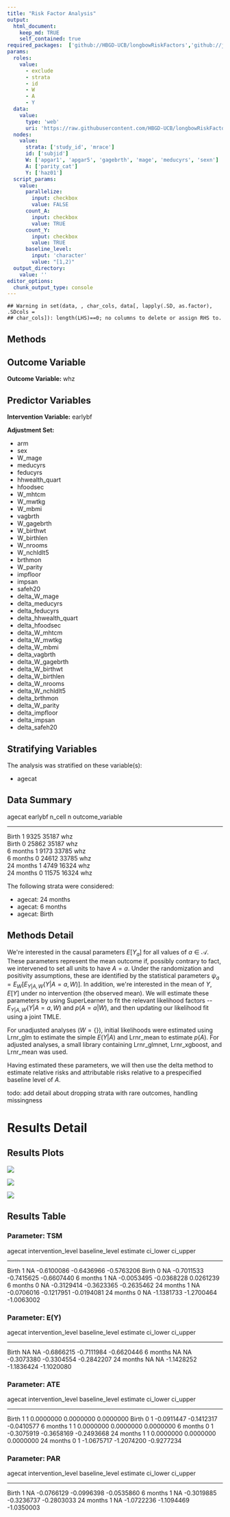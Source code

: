 ```yaml
---
title: "Risk Factor Analysis"
output: 
  html_document:
    keep_md: TRUE
    self_contained: true
required_packages:  ['github://HBGD-UCB/longbowRiskFactors','github://jeremyrcoyle/skimr@vector_types', 'github://tlverse/delayed']
params:
  roles:
    value:
      - exclude
      - strata
      - id
      - W
      - A
      - Y
  data: 
    value: 
      type: 'web'
      uri: 'https://raw.githubusercontent.com/HBGD-UCB/longbowRiskFactors/master/inst/sample_data/birthwt_data.rdata'
  nodes:
    value:
      strata: ['study_id', 'mrace']
      id: ['subjid']
      W: ['apgar1', 'apgar5', 'gagebrth', 'mage', 'meducyrs', 'sexn']
      A: ['parity_cat']
      Y: ['haz01']
  script_params:
    value:
      parallelize:
        input: checkbox
        value: FALSE
      count_A:
        input: checkbox
        value: TRUE
      count_Y:
        input: checkbox
        value: TRUE        
      baseline_level:
        input: 'character'
        value: "[1,2)"
  output_directory:
    value: ''
editor_options: 
  chunk_output_type: console
---
```







```
## Warning in set(data, , char_cols, data[, lapply(.SD, as.factor), .SDcols =
## char_cols]): length(LHS)==0; no columns to delete or assign RHS to.
```

## Methods
## Outcome Variable

**Outcome Variable:** whz

## Predictor Variables

**Intervention Variable:** earlybf

**Adjustment Set:**

* arm
* sex
* W_mage
* meducyrs
* feducyrs
* hhwealth_quart
* hfoodsec
* W_mhtcm
* W_mwtkg
* W_mbmi
* vagbrth
* W_gagebrth
* W_birthwt
* W_birthlen
* W_nrooms
* W_nchldlt5
* brthmon
* W_parity
* impfloor
* impsan
* safeh20
* delta_W_mage
* delta_meducyrs
* delta_feducyrs
* delta_hhwealth_quart
* delta_hfoodsec
* delta_W_mhtcm
* delta_W_mwtkg
* delta_W_mbmi
* delta_vagbrth
* delta_W_gagebrth
* delta_W_birthwt
* delta_W_birthlen
* delta_W_nrooms
* delta_W_nchldlt5
* delta_brthmon
* delta_W_parity
* delta_impfloor
* delta_impsan
* delta_safeh20

## Stratifying Variables

The analysis was stratified on these variable(s):

* agecat

## Data Summary

agecat      earlybf    n_cell       n  outcome_variable 
----------  --------  -------  ------  -----------------
Birth       1            9325   35187  whz              
Birth       0           25862   35187  whz              
6 months    1            9173   33785  whz              
6 months    0           24612   33785  whz              
24 months   1            4749   16324  whz              
24 months   0           11575   16324  whz              


The following strata were considered:

* agecat: 24 months
* agecat: 6 months
* agecat: Birth



## Methods Detail

We're interested in the causal parameters $E[Y_a]$ for all values of $a \in \mathcal{A}$. These parameters represent the mean outcome if, possibly contrary to fact, we intervened to set all units to have $A=a$. Under the randomization and positivity assumptions, these are identified by the statistical parameters $\psi_a=E_W[E_{Y|A,W}(Y|A=a,W)]$.  In addition, we're interested in the mean of $Y$, $E[Y]$ under no intervention (the observed mean). We will estimate these parameters by using SuperLearner to fit the relevant likelihood factors -- $E_{Y|A,W}(Y|A=a,W)$ and $p(A=a|W)$, and then updating our likelihood fit using a joint TMLE.

For unadjusted analyses ($W=\{\}$), initial likelihoods were estimated using Lrnr_glm to estimate the simple $E(Y|A)$ and Lrnr_mean to estimate $p(A)$. For adjusted analyses, a small library containing Lrnr_glmnet, Lrnr_xgboost, and Lrnr_mean was used.

Having estimated these parameters, we will then use the delta method to estimate relative risks and attributable risks relative to a prespecified baseline level of $A$.

todo: add detail about dropping strata with rare outcomes, handling missingness







# Results Detail

## Results Plots
![](/tmp/10c10144-c73e-41b5-95a6-c0e68982f5ef/454a01d3-01fc-4e31-ba6c-f2b9a89bd4ac/REPORT_files/figure-html/plot_tsm-1.png)<!-- -->



![](/tmp/10c10144-c73e-41b5-95a6-c0e68982f5ef/454a01d3-01fc-4e31-ba6c-f2b9a89bd4ac/REPORT_files/figure-html/plot_ate-1.png)<!-- -->



![](/tmp/10c10144-c73e-41b5-95a6-c0e68982f5ef/454a01d3-01fc-4e31-ba6c-f2b9a89bd4ac/REPORT_files/figure-html/plot_par-1.png)<!-- -->

## Results Table

### Parameter: TSM


agecat      intervention_level   baseline_level      estimate     ci_lower     ci_upper
----------  -------------------  ---------------  -----------  -----------  -----------
Birth       1                    NA                -0.6100086   -0.6436966   -0.5763206
Birth       0                    NA                -0.7011533   -0.7415625   -0.6607440
6 months    1                    NA                -0.0053495   -0.0368228    0.0261239
6 months    0                    NA                -0.3129414   -0.3623365   -0.2635462
24 months   1                    NA                -0.0706016   -0.1217951   -0.0194081
24 months   0                    NA                -1.1381733   -1.2700464   -1.0063002


### Parameter: E(Y)


agecat      intervention_level   baseline_level      estimate     ci_lower     ci_upper
----------  -------------------  ---------------  -----------  -----------  -----------
Birth       NA                   NA                -0.6866215   -0.7111984   -0.6620446
6 months    NA                   NA                -0.3073380   -0.3304554   -0.2842207
24 months   NA                   NA                -1.1428252   -1.1836424   -1.1020080


### Parameter: ATE


agecat      intervention_level   baseline_level      estimate     ci_lower     ci_upper
----------  -------------------  ---------------  -----------  -----------  -----------
Birth       1                    1                  0.0000000    0.0000000    0.0000000
Birth       0                    1                 -0.0911447   -0.1412317   -0.0410577
6 months    1                    1                  0.0000000    0.0000000    0.0000000
6 months    0                    1                 -0.3075919   -0.3658169   -0.2493668
24 months   1                    1                  0.0000000    0.0000000    0.0000000
24 months   0                    1                 -1.0675717   -1.2074200   -0.9277234


### Parameter: PAR


agecat      intervention_level   baseline_level      estimate     ci_lower     ci_upper
----------  -------------------  ---------------  -----------  -----------  -----------
Birth       1                    NA                -0.0766129   -0.0996398   -0.0535860
6 months    1                    NA                -0.3019885   -0.3236737   -0.2803033
24 months   1                    NA                -1.0722236   -1.1094469   -1.0350003
